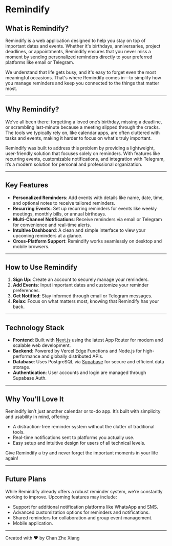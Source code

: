 # Remindify  

## What is Remindify?  

Remindify is a web application designed to help you stay on top of important dates and events. Whether it's birthdays, anniversaries, project deadlines, or appointments, Remindify ensures that you never miss a moment by sending personalized reminders directly to your preferred platforms like email or Telegram.  

We understand that life gets busy, and it's easy to forget even the most meaningful occasions. That's where Remindify comes in—to simplify how you manage reminders and keep you connected to the things that matter most.  

---

## Why Remindify?  

We’ve all been there: forgetting a loved one’s birthday, missing a deadline, or scrambling last-minute because a meeting slipped through the cracks. The tools we typically rely on, like calendar apps, are often cluttered with tasks and events, making it harder to focus on what's truly important.  

Remindify was built to address this problem by providing a lightweight, user-friendly solution that focuses solely on reminders. With features like recurring events, customizable notifications, and integration with Telegram, it’s a modern solution for personal and professional organization.  

---

## Key Features  

- **Personalized Reminders**: Add events with details like name, date, time, and optional notes to receive tailored reminders.  
- **Recurring Events**: Set up recurring reminders for events like weekly meetings, monthly bills, or annual birthdays.  
- **Multi-Channel Notifications**: Receive reminders via email or Telegram for convenience and real-time alerts.  
- **Intuitive Dashboard**: A clean and simple interface to view your upcoming reminders at a glance.  
- **Cross-Platform Support**: Remindify works seamlessly on desktop and mobile browsers.  

---

## How to Use Remindify  

1. **Sign Up**: Create an account to securely manage your reminders.  
2. **Add Events**: Input important dates and customize your reminder preferences.  
3. **Get Notified**: Stay informed through email or Telegram messages.  
4. **Relax**: Focus on what matters most, knowing that Remindify has your back.  

---

## Technology Stack  

- **Frontend**: Built with [Next.js](https://nextjs.org/) using the latest App Router for modern and scalable web development.  
- **Backend**: Powered by Vercel Edge Functions and Node.js for high-performance and globally distributed APIs.  
- **Database**: Uses PostgreSQL via [Supabase](https://supabase.com/) for secure and efficient data storage.  
- **Authentication**: User accounts and login are managed through Supabase Auth.  

---

## Why You'll Love It  

Remindify isn’t just another calendar or to-do app. It’s built with simplicity and usability in mind, offering:  
- A distraction-free reminder system without the clutter of traditional tools.  
- Real-time notifications sent to platforms you actually use.  
- Easy setup and intuitive design for users of all technical levels.  

Give Remindify a try and never forget the important moments in your life again!  

---

## Future Plans  

While Remindify already offers a robust reminder system, we’re constantly working to improve. Upcoming features may include:  
- Support for additional notification platforms like WhatsApp and SMS.  
- Advanced customization options for reminders and notifications.  
- Shared reminders for collaboration and group event management.  
- Mobile application.

---

Created with ❤️ by Chan Zhe Xiang